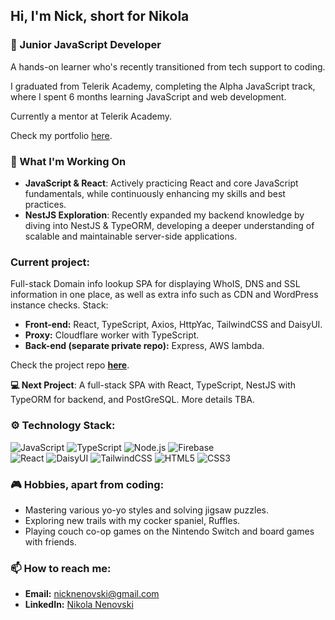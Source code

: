 ## Hi, I'm Nick, short for Nikola

### 🌱 Junior JavaScript Developer

A hands-on learner who's recently transitioned from tech support to coding.   

I graduated from Telerik Academy, completing the Alpha JavaScript track, where I spent 6 months learning JavaScript and web development.

Currently a mentor at Telerik Academy.

Check my portfolio [here](https://nikola-nenovski.info).

### 🚀 What I'm Working On

- **JavaScript & React**: Actively practicing React and core JavaScript fundamentals, while continuously enhancing my skills and best practices.
- **NestJS Exploration**: Recently expanded my backend knowledge by diving into NestJS & TypeORM, developing a deeper understanding of scalable and maintainable server-side applications.

### **Current project**: 
Full-stack Domain info lookup SPA for displaying WhoIS, DNS and SSL information in one place, as well as extra info such as CDN and WordPress instance checks. 
Stack:
  - **Front-end:** React, TypeScript, Axios, HttpYac, TailwindCSS and DaisyUI.
  - **Proxy:** Cloudflare worker with TypeScript.
  - **Back-end (separate private repo):** Express, AWS lambda.

Check the project repo **[here](https://github.com/Nickslabcode/domain-info-lookup)**.


**💻 Next Project**: A full-stack SPA with React, TypeScript, NestJS with TypeORM for backend, and PostGreSQL. More details TBA.

### ⚙️ Technology Stack:
![JavaScript](https://img.shields.io/badge/JavaScript-F7DF1E?style=for-the-badge&logo=javascript&logoColor=black)
![TypeScript](https://img.shields.io/badge/TypeScript-3178C6?style=for-the-badge&logo=typescript&logoColor=white)
![Node.js](https://img.shields.io/badge/Node.js-339933?style=for-the-badge&logo=node.js&logoColor=white)
![Firebase](https://img.shields.io/badge/Firebase-FFCA28?style=for-the-badge&logo=firebase&logoColor=black)  
![React](https://img.shields.io/badge/React-20232A?style=for-the-badge&logo=react&logoColor=61DAFB)
![DaisyUI](https://img.shields.io/badge/DaisyUI-5A0EF8?style=for-the-badge&logo=daisyui&logoColor=white)
![TailwindCSS](https://img.shields.io/badge/TailwindCSS-06B6D4?style=for-the-badge&logo=tailwindcss&logoColor=white)
![HTML5](https://img.shields.io/badge/HTML5-E34F26?style=for-the-badge&logo=html5&logoColor=white)
![CSS3](https://img.shields.io/badge/CSS3-1572B6?style=for-the-badge&logo=css3&logoColor=white)

### 🎮 Hobbies, apart from coding:
- Mastering various yo-yo styles and solving jigsaw puzzles.
- Exploring new trails with my cocker spaniel, Ruffles.
- Playing couch co-op games on the Nintendo Switch and board games with friends.

### 📫 How to reach me:
- **Email:** nicknenovski@gmail.com
- **LinkedIn:** [Nikola Nenovski](https://www.linkedin.com/in/nikola-nenovski-326291324/)

